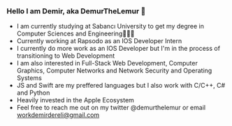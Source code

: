 ### Hello I am Demir, aka DemurTheLemur 👋
- I am currently studying at Sabancı University to get my degree in Computer Sciences and Engineering👨🏻‍💻
- Currently working at Rapsodo as an IOS Developer Intern
- I currently do more work as an IOS Developer but I'm in the process of transitioning to Web Development
- I am also interested in Full-Stack Web Development, Computer Graphics, Computer Networks and Network Security and Operating Systems
- JS and Swift are my preffered languages but I also work with C/C++, C# and Python
- Heavily invested in the Apple Ecosystem
- Feel free to reach me out on my twitter @demurthelemur or email workdemirdereli@gmail.com


<!--
**demurthelemur/demurthelemur** is a ✨ _special_ ✨ repository because its `README.md` (this file) appears on your GitHub profile.

Here are some ideas to get you started:

- 🔭 I’m currently working on ...
- 🌱 I’m currently learning ...
- 👯 I’m looking to collaborate on ...
- 🤔 I’m looking for help with ...
- 💬 Ask me about ...
- 📫 How to reach me: ...
- 😄 Pronouns: ...
- ⚡ Fun fact: ...
-->
